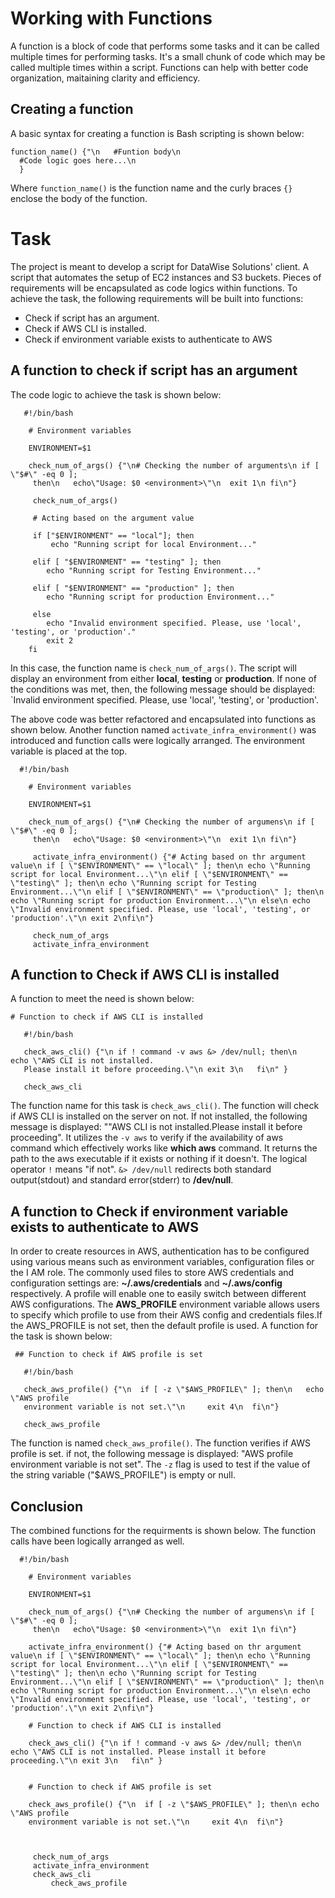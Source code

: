 # Working with Functions

A function is a block of code that performs some tasks and it can be called multiple times for performing tasks. It's a small chunk of code which may be called multiple times within a script. Functions can help with better code organization, maitaining clarity and efficiency.

## Creating a function
A basic syntax for creating a function is Bash scripting is shown below:

```
function_name() {"\n   #Funtion body\n
  #Code logic goes here...\n
  }

```

Where `function_name()` is the function name and the curly braces `{}` enclose the body of the function.

# Task
The project is meant to develop a script for DataWise Solutions' client. A script that automates the setup of EC2 instances and S3 buckets. Pieces of requirements will be encapsulated as code logics within functions. To achieve the task, the following requirements will be built into functions:

-  Check if script has an argument.
-  Check if AWS CLI is installed.
-  Check if environment variable exists to authenticate to AWS

## A function to check if script has an argument

The code logic to achieve the task is shown below:

```
   #!/bin/bash
	
	# Environment variables
	
	ENVIRONMENT=$1
	
	check_num_of_args() {"\n# Checking the number of arguments\n if [ \"$#\" -eq 0 ];
	 then\n   echo\"Usage: $0 <environment>\"\n  exit 1\n fi\n"}
	 
	 check_num_of_args()
	 
	 # Acting based on the argument value
	 
	 if ["$ENVIRONMENT" == "local"]; then
	     echo "Running script for local Environment..."
		 
	 elif [ "$ENVIRONMENT" == "testing" ]; then
	    echo "Running script for Testing Environment..."
	
	 elif [ "$ENVIRONMENT" == "production" ]; then
	    echo "Running script for production Environment..."
		
	 else 
	    echo "Invalid environment specified. Please, use 'local', 'testing', or 'production'."
	    exit 2
	fi

```
In this case, the function name is `check_num_of_args()`. The script will display an environment from either **local**, **testing** or **production**. If none of the conditions was met, then, the following message should be displayed: `Invalid environment specified. Please, use 'local', 'testing', or 'production'.

The above code was better refactored and encapsulated into functions as shown below. Another function named `activate_infra_environment()` was introduced and function calls were logically arranged. The environment variable is placed at the top.  

```
  #!/bin/bash
	
	# Environment variables
	
	ENVIRONMENT=$1
	
	check_num_of_args() {"\n# Checking the number of argumens\n if [ \"$#\" -eq 0 ];
	 then\n   echo\"Usage: $0 <environment>\"\n  exit 1\n fi\n"}
	 
	 activate_infra_environment() {"# Acting based on thr argument value\n if [ \"$ENVIRONMENT\" == \"local\" ]; then\n echo \"Running script for local Environment...\"\n elif [ \"$ENVIRONMENT\" == \"testing\" ]; then\n echo \"Running script for Testing Environment...\"\n elif [ \"$ENVIRONMENT\" == \"production\" ]; then\n echo \"Running script for production Environment...\"\n else\n echo \"Invalid environment specified. Please, use 'local', 'testing', or 'production'.\"\n exit 2\nfi\n"}
	 
	 check_num_of_args
	 activate_infra_environment

```

## A function to Check if AWS CLI is installed

A function to meet the need is shown below:

```
# Function to check if AWS CLI is installed

   #!/bin/bash

   check_aws_cli() {"\n if ! command -v aws &> /dev/null; then\n   echo \"AWS CLI is not installed.
   Please install it before proceeding.\"\n exit 3\n   fi\n" }

   check_aws_cli

```
The function name for this task is `check_aws_cli()`. The function will check if AWS CLI is installed on the server on not. If not installed, the following message is displayed: ""AWS CLI is not installed.Please install it before proceeding". It utilizes the `-v aws` to verify if the availability of aws command which effectively works like **which aws** command. It returns the path to the aws executable if it exists or nothing if it doesn't. The logical operator `!` means "if not". `&> /dev/null` redirects both standard output(stdout) and standard error(stderr) to **/dev/null**. 

## A function to Check if environment variable exists to authenticate to AWS

In order to create resources in AWS, authentication has to be configured using various means such as environment variables, configuration files or the I AM role.
The commonly used files to store AWS credentials and configuration settings are: **~/.aws/credentials** and **~/.aws/config**  respectively.
A profile will enable one to easily switch between different AWS configurations. The **AWS_PROFILE** environment variable allows users to specify which profile to use from their AWS config and credentials files.If the AWS_PROFILE is not set, then the default profile is used.
A function for the task is shown below:

```
 ## Function to check if AWS profile is set
  
   #!/bin/bash

   check_aws_profile() {"\n  if [ -z \"$AWS_PROFILE\" ]; then\n   echo \"AWS profile
   environment variable is not set.\"\n     exit 4\n  fi\n"}

   check_aws_profile

```
The function is named `check_aws_profile()`. The function verifies if AWS profile is set. if not, the following message is displayed: "AWS profile
environment variable is not set". The `-z` flag is used to test if the value of the string variable ("$AWS_PROFILE") is empty or null.

## Conclusion

The combined functions for the requirments is shown below. The function calls have been logically arranged as well.

```
  #!/bin/bash
	
	# Environment variables
	
	ENVIRONMENT=$1
	
	check_num_of_args() {"\n# Checking the number of argumens\n if [ \"$#\" -eq 0 ];
	 then\n   echo\"Usage: $0 <environment>\"\n  exit 1\n fi\n"}
	 
	activate_infra_environment() {"# Acting based on thr argument value\n if [ \"$ENVIRONMENT\" == \"local\" ]; then\n echo \"Running script for local Environment...\"\n elif [ \"$ENVIRONMENT\" == \"testing\" ]; then\n echo \"Running script for Testing Environment...\"\n elif [ \"$ENVIRONMENT\" == \"production\" ]; then\n echo \"Running script for production Environment...\"\n else\n echo \"Invalid environment specified. Please, use 'local', 'testing', or 'production'.\"\n exit 2\nfi\n"}
	 
	# Function to check if AWS CLI is installed

    check_aws_cli() {"\n if ! command -v aws &> /dev/null; then\n   echo \"AWS CLI is not installed. Please install it before proceeding.\"\n exit 3\n   fi\n" }


    # Function to check if AWS profile is set
 
    check_aws_profile() {"\n  if [ -z \"$AWS_PROFILE\" ]; then\n echo \"AWS profile
    environment variable is not set.\"\n     exit 4\n  fi\n"}
   
   
	 
	 check_num_of_args
	 activate_infra_environment
	 check_aws_cli
         check_aws_profile

```







